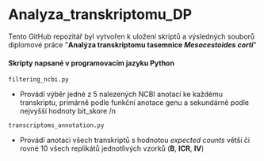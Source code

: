 # Analyza_transkriptomu_DP
Tento GitHub repozitář byl vytvořen k uložení skriptů a výsledných souborů diplomové práce "**Analýza transkriptomu tasemnice *Mesocestoides corti***"

#### Skripty napsané v programovacím jazyku Python
`filtering_ncbi.py`
* Provádí výběr jedné z 5 nalezených NCBI anotací ke každému transkriptu, primárně podle funkční anotace genu a  sekundárně podle nejvyšší hodnoty bit_skore /n

`transcriptoms_annotation.py`
* Provádí anotaci všech transkriptů s hodnotou *expected counts* větší či rovné 10 všech replikátů jednotlivých vzorků (**B**, **ICR**, **IV**)


